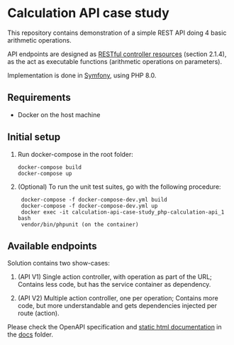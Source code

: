 # Calculation API case study

This repository contains demonstration of a simple REST API doing 4 basic arithmetic operations. 

API endpoints are designed as [RESTful controller resources](https://restfulapi.net/resource-naming/) (section 2.1.4), as the act as executable functions (arithmetic operations on parameters).

Implementation is done in [Symfony](https://symfony.com/), using PHP 8.0.

## Requirements

*   Docker on the host machine

## Initial setup

1. Run docker-compose in the root folder:

    ```shell
    docker-compose build
    docker-compose up
    ```
   
2. (Optional) To run the unit test suites, go with the following procedure:

   ```shell
    docker-compose -f docker-compose-dev.yml build
    docker-compose -f docker-compose-dev.yml up
    docker exec -it calculation-api-case-study_php-calculation-api_1 bash
    vendor/bin/phpunit (on the container)
    ```

## Available endpoints

Solution contains two show-cases:

1) (API V1) Single action controller, with operation as part of the URL; Contains less code, but has the service container as dependency.

2) (API V2) Multiple action controller, one per operation; Contains more code, but more understandable and gets dependencies injected per route (action).

Please check the OpenAPI specification and [static html documentation](https://htmlpreview.github.io/?https://github.com/dujche/calculation-api-case-study/blob/main/docs/redoc-static.html) in the [docs](https://github.com/dujche/calculation-api-case-study/blob/main/docs) folder.


